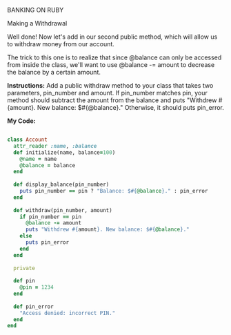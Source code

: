 BANKING ON RUBY

Making a Withdrawal

Well done! Now let's add in our second public method, which will allow us to withdraw money from our account.

The trick to this one is to realize that since @balance can only be accessed from inside the class, we'll want to use @balance -= amount to decrease the balance by a certain amount.

**Instructions:**
Add a public withdraw method to your class that takes two parameters, pin_number and amount. If pin_number matches pin, your method should subtract the amount from the balance and puts "Withdrew #{amount}. New balance: $#{@balance}." Otherwise, it should puts pin_error.

**My Code:**
```ruby

class Account
  attr_reader :name, :balance
  def initialize(name, balance=100)
    @name = name
    @balance = balance
  end
  
  def display_balance(pin_number)
    puts pin_number == pin ? "Balance: $#{@balance}." : pin_error
  end
  
  def withdraw(pin_number, amount)
    if pin_number == pin
      @balance -= amount
      puts "Withdrew #{amount}. New balance: $#{@balance}."
    else
      puts pin_error
    end
  end
  
  private
  
  def pin
    @pin = 1234
  end
  
  def pin_error
    "Access denied: incorrect PIN."
  end
end
```
